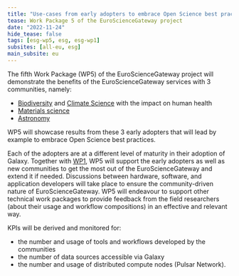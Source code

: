 ```yaml
---
title: "Use-cases from early adopters to embrace Open Science best practices"
tease: Work Package 5 of the EuroScienceGateway project
date: "2022-11-24"
hide_tease: false
tags: [esg-wp5, esg, esg-wp1]
subsites: [all-eu, esg]
main_subsite: eu
---
```


The fifth Work Package (WP5) of the EuroScienceGateway project will demonstrate the benefits of the EuroScienceGateway services with 3 communities, namely:

- [Biodiversity](/news/2022-12-08-esg-wp5-biodiversity/) and [Climate Science](/news/2022-11-24-esg-wp1/) with the impact on human health
- [Materials science](/news/2023-01-09-esg-wp5/)
- [Astronomy](/news/2022-12-12-esg-wp5-astronomy/)

WP5 will showcase results from these 3 early adopters that will lead by example to embrace Open Science best practices.

Each of the adopters are at a different level of maturity in their adoption of
Galaxy. Together with [WP1](https://galaxyproject.org/projects/esg/news/?tag=esg-wp1), WP5 will support the early adopters as well as
new communities to get the most out of the EuroScienceGateway and extend it if needed.
Discussions between hardware, software, and application developers will take place to ensure the
community-driven nature of EuroScienceGateway. WP5 will endeavour to support other technical work
packages to provide feedback from the field researchers (about their usage and workflow compositions) in an
effective and relevant way.

KPIs will be derived and monitored for:
- the number and usage of tools and workflows developed by the communities
- the number of data sources accessible via Galaxy
- the number and usage of distributed compute nodes (Pulsar Network).
